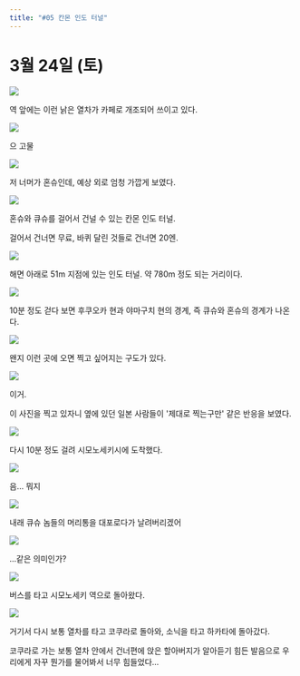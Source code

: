 ```yaml
---
title: "#05 칸몬 인도 터널"
---
```


# 3월 24일 (토)

![](/photos/180323-kyusyu/05_01.jpg)

역 앞에는 이런 낡은 열차가 카페로 개조되어 쓰이고 있다.

![](/photos/180323-kyusyu/05_02.jpg)

으 고물

![](/photos/180323-kyusyu/05_03.jpg)

저 너머가 혼슈인데, 예상 외로 엄청 가깝게 보였다.

![](/photos/180323-kyusyu/05_04.jpg)

혼슈와 큐슈를 걸어서 건널 수 있는 칸몬 인도 터널.

걸어서 건너면 무료, 바퀴 달린 것들로 건너면 20엔.

![](/photos/180323-kyusyu/05_05.jpg)

해면 아래로 51m 지점에 있는 인도 터널. 약 780m 정도 되는 거리이다.

![](/photos/180323-kyusyu/05_06.jpg)

10분 정도 걷다 보면 후쿠오카 현과 야마구치 현의 경계, 즉 큐슈와 혼슈의 경계가 나온다.

![](/photos/180323-kyusyu/05_07.jpg)

왠지 이런 곳에 오면 찍고 싶어지는 구도가 있다.

![](/photos/180323-kyusyu/05_08.jpg)

이거.

이 사진을 찍고 있자니 옆에 있던 일본 사람들이 '제대로 찍는구만' 같은 반응을 보였다.

![](/photos/180323-kyusyu/05_09.jpg)

다시 10분 정도 걸려 시모노세키시에 도착했다.

![](/photos/180323-kyusyu/05_10.jpg)

음... 뭐지

![](/photos/180323-kyusyu/05_11.jpg)

내래 큐슈 놈들의 머리통을 대포로다가 날려버리겠어

![](/photos/180323-kyusyu/05_12.jpg)

...같은 의미인가?

![](/photos/180323-kyusyu/05_13.jpg)

버스를 타고 시모노세키 역으로 돌아왔다.

![](/photos/180323-kyusyu/05_14.jpg)

거기서 다시 보통 열차를 타고 코쿠라로 돌아와, 소닉을 타고 하카타에 돌아갔다.

코쿠라로 가는 보통 열차 안에서 건너편에 앉은 할아버지가 알아듣기 힘든 발음으로 우리에게 자꾸 뭔가를 물어봐서 너무 힘들었다...
